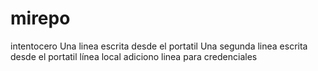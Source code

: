 # mirepo
intentocero
Una linea escrita desde el portatil
Una segunda linea escrita desde el portatil
línea local
adiciono linea para credenciales
